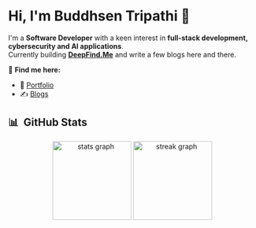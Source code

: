 # Hi, I'm Buddhsen Tripathi 👋

I'm a **Software Developer** with a keen interest in **full-stack development, cybersecurity and AI applications**.  
Currently building [**DeepFind.Me**](https://deepfind.me) and write a few blogs here and there.

🔗 **Find me here:**  
- 🚀 [Portfolio](https://www.buddhsentripathi.com)  
- ✍️ [Blogs](https://www.buddhsentripathi.com/blogs)  

## 📊 &nbsp;GitHub Stats

<div align="center">
  <img src="https://github-readme-stats.vercel.app/api?username=buddhsen-tripathi&theme=dark" height="160" alt="stats graph"  />
  <img src="https://streak-stats.demolab.com?user=buddhsen-tripathi&locale=en&mode=daily&theme=gruvbox&hide_border=false&border_radius=5&order=3" height="160" alt="streak graph" />
</div>
